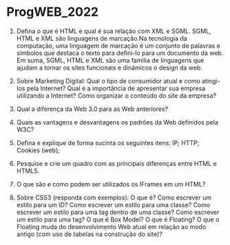 # ProgWEB_2022
1. Defina o que é HTML e qual é sua relação com XML e SGML.
  SGML, HTML e XML são linguagens de marcação.Na tecnologia da computação, uma linguagem de marcação é um conjunto de palavras e símbolos que destaca o texto para defini-lo para um documento da web. Em suma, SGML, HTML e XML são uma família de linguagens que ajudam a tornar os sites funcionais e dinâmicos o design da web.

2. Sobre Marketing Digital:
  Qual o tipo de consumidor atual e como atingi-los pela Internet?
  Qual é a importância de apresentar sua empresa utilizando a Internet?
  Como organizar o conteúdo do site da empresa?

3. Qual a diferença da Web 3.0 para as Web anteriores?

4. Quais as vantagens e desvantagens os padrões da Web definidos pela W3C?

5. Defina e explique de forma sucinta os seguintes itens:
  IP;
  HTTP;
  Cookies (web);

6. Pesquise e crie um quadro com as principais diferenças entre HTML e HTML5.

7. O que são e como podem ser utilizados os IFrames em um HTML?

8. Sobre CSS3 (responda com exemplos):
  O que é?
  Como escrever um estilo para um ID?
  Como escrever um estilo para uma classe?
  Como escrever um estilo para uma tag dentro de uma classe?
  Como escrever um estilo para uma tag?
  O que é Box Model?
  O que é Floating?
  O que o Floating muda do desenvolvimento Web atual em relação ao modo antigo (com uso de tabelas na construção do site)?
